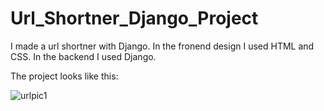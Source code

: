 # Url_Shortner_Django_Project
I made a url shortner with Django. In the fronend design I used HTML and CSS. In the backend I used Django.

The project looks like this:

![urlpic1](https://user-images.githubusercontent.com/84730254/168132606-49471316-5bd5-48c2-99dc-3025f52f7a3e.JPG)
